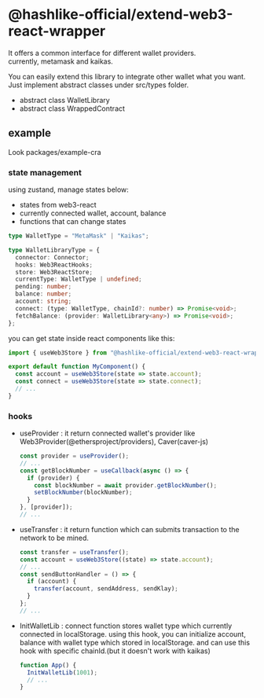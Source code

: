 # @hashlike-official/extend-web3-react-wrapper

It offers a common interface for different wallet providers.  
currently, metamask and kaikas.

You can easily extend this library to integrate other wallet what you want.  
Just implement abstract classes under src/types folder.

- abstract class WalletLibrary
- abstract class WrappedContract

## example

Look packages/example-cra  

### state management
using zustand, manage states below:
- states from web3-react
- currently connected wallet, account, balance  
- functions that can change states
```typescript
type WalletType = "MetaMask" | "Kaikas";

type WalletLibraryType = {
  connector: Connector;
  hooks: Web3ReactHooks;
  store: Web3ReactStore;
  currentType: WalletType | undefined;
  pending: number;
  balance: number;
  account: string;
  connect: (type: WalletType, chainId?: number) => Promise<void>;
  fetchBalance: (provider: WalletLibrary<any>) => Promise<void>;
};

```  
you can get state inside react components like this:
```typescript
import { useWeb3Store } from "@hashlike-official/extend-web3-react-wrapper";

export default function MyComponent() {
  const account = useWeb3Store(state => state.account);
  const connect = useWeb3Store(state => state.connect);
  // ...
}
```

### hooks
- useProvider : it return connected wallet's provider like Web3Provider(@ethersproject/providers), Caver(caver-js)
  ```typescript
  const provider = useProvider();
  // ...
  const getBlockNumber = useCallback(async () => {
    if (provider) {
      const blockNumber = await provider.getBlockNumber();
      setBlockNumber(blockNumber);
    }
  }, [provider]);
  // ...
  ```
- useTransfer : it return function which can submits transaction to the network to be mined.
  ```typescript
  const transfer = useTransfer();
  const account = useWeb3Store((state) => state.account);
  // ...
  const sendButtonHandler = () => {
    if (account) {
      transfer(account, sendAddress, sendKlay);
    }
  };
  // ...
  ```
- InitWalletLib : connect function stores wallet type which currently connected in localStorage. using this hook, you can initialize account, balance with wallet type which stored in localStorage. and can use this hook with specific chainId.(but it doesn't work with kaikas)
  ```typescript
  function App() {
    InitWalletLib(1001);
    // ...
  }
  ```